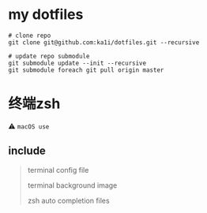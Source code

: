 # my dotfiles

```
# clone repo
git clone git@github.com:ka1i/dotfiles.git --recursive

# update repo submodule
git submodule update --init --recursive
git submodule foreach git pull origin master
```

# 终端zsh

⚠ `macOS use`

## include
> terminal config file
> 
> terminal background image
> 
> zsh auto completion files
